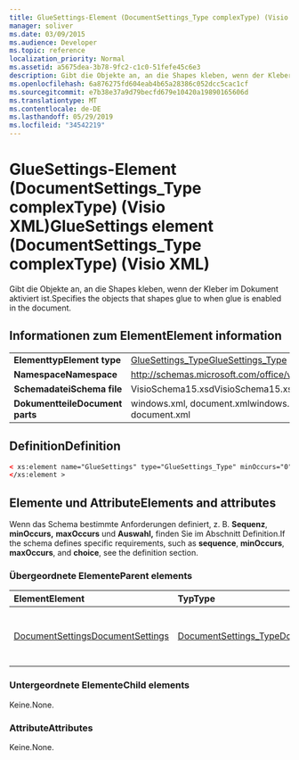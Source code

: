 ```yaml
---
title: GlueSettings-Element (DocumentSettings_Type complexType) (Visio XML)
manager: soliver
ms.date: 03/09/2015
ms.audience: Developer
ms.topic: reference
localization_priority: Normal
ms.assetid: a5675dea-3b78-9fc2-c1c0-51fefe45c6e3
description: Gibt die Objekte an, an die Shapes kleben, wenn der Kleber im Dokument aktiviert ist.
ms.openlocfilehash: 6a876275fd604eab4b65a28386c052dcc5cac1cf
ms.sourcegitcommit: e7b38e37a9d79becfd679e10420a19890165606d
ms.translationtype: MT
ms.contentlocale: de-DE
ms.lasthandoff: 05/29/2019
ms.locfileid: "34542219"
---
```

# <a name="gluesettings-element-documentsettings_type-complextype-visio-xml"></a><span data-ttu-id="c3711-103">GlueSettings-Element (DocumentSettings_Type complexType) (Visio XML)</span><span class="sxs-lookup"><span data-stu-id="c3711-103">GlueSettings element (DocumentSettings_Type complexType) (Visio XML)</span></span>

<span data-ttu-id="c3711-104">Gibt die Objekte an, an die Shapes kleben, wenn der Kleber im Dokument aktiviert ist.</span><span class="sxs-lookup"><span data-stu-id="c3711-104">Specifies the objects that shapes glue to when glue is enabled in the document.</span></span>
  
## <a name="element-information"></a><span data-ttu-id="c3711-105">Informationen zum Element</span><span class="sxs-lookup"><span data-stu-id="c3711-105">Element information</span></span>

|||
|:-----|:-----|
|<span data-ttu-id="c3711-106">**Elementtyp**</span><span class="sxs-lookup"><span data-stu-id="c3711-106">**Element type**</span></span> <br/> |[<span data-ttu-id="c3711-107">GlueSettings_Type</span><span class="sxs-lookup"><span data-stu-id="c3711-107">GlueSettings_Type</span></span>](gluesettings_type-complextypevisio-xml.md) <br/> |
|<span data-ttu-id="c3711-108">**Namespace**</span><span class="sxs-lookup"><span data-stu-id="c3711-108">**Namespace**</span></span> <br/> |http://schemas.microsoft.com/office/visio/2012/main  <br/> |
|<span data-ttu-id="c3711-109">**Schemadatei**</span><span class="sxs-lookup"><span data-stu-id="c3711-109">**Schema file**</span></span> <br/> |<span data-ttu-id="c3711-110">VisioSchema15.xsd</span><span class="sxs-lookup"><span data-stu-id="c3711-110">VisioSchema15.xsd</span></span>  <br/> |
|<span data-ttu-id="c3711-111">**Dokumentteile**</span><span class="sxs-lookup"><span data-stu-id="c3711-111">**Document parts**</span></span> <br/> |<span data-ttu-id="c3711-112">windows.xml, document.xml</span><span class="sxs-lookup"><span data-stu-id="c3711-112">windows.xml, document.xml</span></span>  <br/> |
   
## <a name="definition"></a><span data-ttu-id="c3711-113">Definition</span><span class="sxs-lookup"><span data-stu-id="c3711-113">Definition</span></span>

```XML
< xs:element name="GlueSettings" type="GlueSettings_Type" minOccurs="0" maxOccurs="1" >
</xs:element >
```

## <a name="elements-and-attributes"></a><span data-ttu-id="c3711-114">Elemente und Attribute</span><span class="sxs-lookup"><span data-stu-id="c3711-114">Elements and attributes</span></span>

<span data-ttu-id="c3711-115">Wenn das Schema bestimmte Anforderungen definiert, z. B. **Sequenz**, **minOccurs,** **maxOccurs** und **Auswahl,** finden Sie im Abschnitt Definition.</span><span class="sxs-lookup"><span data-stu-id="c3711-115">If the schema defines specific requirements, such as **sequence**, **minOccurs**, **maxOccurs**, and **choice**, see the definition section.</span></span> 
  
### <a name="parent-elements"></a><span data-ttu-id="c3711-116">Übergeordnete Elemente</span><span class="sxs-lookup"><span data-stu-id="c3711-116">Parent elements</span></span>

|<span data-ttu-id="c3711-117">**Element**</span><span class="sxs-lookup"><span data-stu-id="c3711-117">**Element**</span></span>|<span data-ttu-id="c3711-118">**Typ**</span><span class="sxs-lookup"><span data-stu-id="c3711-118">**Type**</span></span>|<span data-ttu-id="c3711-119">**Beschreibung**</span><span class="sxs-lookup"><span data-stu-id="c3711-119">**Description**</span></span>|
|:-----|:-----|:-----|
|[<span data-ttu-id="c3711-120">DocumentSettings</span><span class="sxs-lookup"><span data-stu-id="c3711-120">DocumentSettings</span></span>](documentsettings-element-visiodocument_type-complextypevisio-xml.md) <br/> |[<span data-ttu-id="c3711-121">DocumentSettings_Type</span><span class="sxs-lookup"><span data-stu-id="c3711-121">DocumentSettings_Type</span></span>](documentsettings_type-complextypevisio-xml.md) <br/> |<span data-ttu-id="c3711-122">Enthält Elemente, die Dokumenteinstellungen angeben.</span><span class="sxs-lookup"><span data-stu-id="c3711-122">Contains elements that specify document settings.</span></span>  <br/> |
   
### <a name="child-elements"></a><span data-ttu-id="c3711-123">Untergeordnete Elemente</span><span class="sxs-lookup"><span data-stu-id="c3711-123">Child elements</span></span>

<span data-ttu-id="c3711-124">Keine.</span><span class="sxs-lookup"><span data-stu-id="c3711-124">None.</span></span>
  
### <a name="attributes"></a><span data-ttu-id="c3711-125">Attribute</span><span class="sxs-lookup"><span data-stu-id="c3711-125">Attributes</span></span>

<span data-ttu-id="c3711-126">Keine.</span><span class="sxs-lookup"><span data-stu-id="c3711-126">None.</span></span>
  

